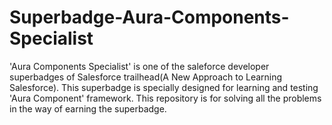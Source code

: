 # Superbadge-Aura-Components-Specialist
'Aura Components Specialist' is one of the saleforce developer superbadges of Salesforce trailhead(A New Approach to Learning Salesforce). This superbadge is specially designed for learning and testing 'Aura Component' framework. This repository is for solving all the problems in the way of earning the superbadge.
